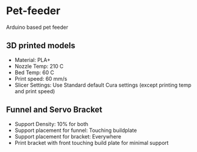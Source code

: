# Pet-feeder
Arduino based pet feeder

## 3D printed models

- Material: PLA+
- Nozzle Temp: 210 C
- Bed Temp: 60 C
- Print speed: 60 mm/s
- Slicer Settings: Use Standard default Cura settings (except printing temp and print speed)

## Funnel and Servo Bracket
- Support Density: 10% for both
- Support placement for funnel: Touching buildplate
- Support placement for bracket: Everywhere
- Print bracket with front touching build plate for minimal support


